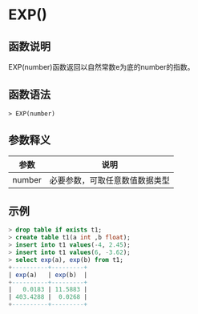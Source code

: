 # **EXP()**

## **函数说明**

EXP(number)函数返回以自然常数e为底的number的指数。

## **函数语法**

```
> EXP(number)
```

## **参数释义**

|  参数   | 说明  |
|  ----  | ----  |
| number | 必要参数，可取任意数值数据类型 |

## **示例**

```sql
> drop table if exists t1;
> create table t1(a int ,b float);
> insert into t1 values(-4, 2.45);
> insert into t1 values(6, -3.62);
> select exp(a), exp(b) from t1;
+----------+---------+
| exp(a)   | exp(b)  |
+----------+---------+
|   0.0183 | 11.5883 |
| 403.4288 |  0.0268 |
+----------+---------+

```
